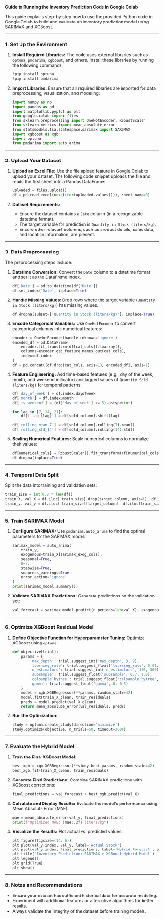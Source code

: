 **Guide to Running the Inventory Prediction Code in Google Colab**

This guide explains step-by-step how to use the provided Python code in Google Colab to build and evaluate an inventory prediction model using SARIMAX and XGBoost.

---

### **1. Set Up the Environment**

1. **Install Required Libraries:**
   The code uses external libraries such as `optuna`, `pmdarima`, `xgboost`, and others. Install these libraries by running the following commands:
   ```python
   !pip install optuna
   !pip install pmdarima
   ```

2. **Import Libraries:**
   Ensure that all required libraries are imported for data preprocessing, visualization, and modeling:
   ```python
   import numpy as np
   import pandas as pd
   import matplotlib.pyplot as plt
   from google.colab import files
   from sklearn.preprocessing import OneHotEncoder, RobustScaler
   from sklearn.metrics import mean_absolute_error
   from statsmodels.tsa.statespace.sarimax import SARIMAX
   import xgboost as xgb
   import optuna
   from pmdarima import auto_arima
   ```

---

### **2. Upload Your Dataset**

1. **Upload an Excel File:**
   Use the file upload feature in Google Colab to upload your dataset. The following code snippet uploads the file and reads the first sheet into a Pandas DataFrame:
   ```python
   uploaded = files.upload()
   df = pd.read_excel(next(iter(uploaded.values())), sheet_name=0)
   ```

2. **Dataset Requirements:**
   - Ensure the dataset contains a `Date` column (in a recognizable datetime format).
   - The target variable for prediction is `Quantity in Stock (liters/kg)`.
   - Ensure other relevant columns, such as product details, sales data, and location information, are present.

---

### **3. Data Preprocessing**

The preprocessing steps include:

1. **Datetime Conversion:**
   Convert the `Date` column to a datetime format and set it as the DataFrame index.
   ```python
   df['Date'] = pd.to_datetime(df['Date'])
   df.set_index('Date', inplace=True)
   ```

2. **Handle Missing Values:**
   Drop rows where the target variable (`Quantity in Stock (liters/kg)`) has missing values.
   ```python
   df.dropna(subset=['Quantity in Stock (liters/kg)'], inplace=True)
   ```

3. **Encode Categorical Variables:**
   Use `OneHotEncoder` to convert categorical columns into numerical features:
   ```python
   encoder = OneHotEncoder(handle_unknown='ignore')
   encoded_df = pd.DataFrame(
       encoder.fit_transform(df[cat_cols]).toarray(),
       columns=encoder.get_feature_names_out(cat_cols),
       index=df.index
   )
   df = pd.concat([df.drop(cat_cols, axis=1), encoded_df], axis=1)
   ```

4. **Feature Engineering:**
   Add time-based features (e.g., day of the week, month, and weekend indicator) and lagged values of `Quantity Sold (liters/kg)` for temporal patterns:
   ```python
   df['day_of_week'] = df.index.dayofweek
   df['month'] = df.index.month
   df['is_weekend'] = (df['day_of_week'] >= 5).astype(int)

   for lag in [7, 14, 21]:
       df[f'lag_{lag}'] = df[sold_column].shift(lag)

   df['rolling_mean_7'] = df[sold_column].rolling(7).mean()
   df['rolling_std_14'] = df[sold_column].rolling(14).std()
   ```

5. **Scaling Numerical Features:**
   Scale numerical columns to normalize their values:
   ```python
   df[numerical_cols] = RobustScaler().fit_transform(df[numerical_cols])
   df.dropna(inplace=True)
   ```

---

### **4. Temporal Data Split**

Split the data into training and validation sets:
```python
train_size = int(0.8 * len(df))
train_X, val_X = df.iloc[:train_size].drop(target_column, axis=1), df.iloc[train_size:].drop(target_column, axis=1)
train_y, val_y = df.iloc[:train_size][target_column], df.iloc[train_size:][target_column]
```

---

### **5. Train SARIMAX Model**

1. **Configure SARIMAX:**
   Use `pmdarima.auto_arima` to find the optimal parameters for the SARIMAX model:
   ```python
   sarimax_model = auto_arima(
       train_y,
       exogenous=train_X[sarimax_exog_cols],
       seasonal=True,
       m=7,
       stepwise=True,
       suppress_warnings=True,
       error_action='ignore'
   )
   print(sarimax_model.summary())
   ```

2. **Validate SARIMAX Predictions:**
   Generate predictions on the validation set:
   ```python
   val_forecast = sarimax_model.predict(n_periods=len(val_X), exogenous=val_X[sarimax_exog_cols])
   ```

---

### **6. Optimize XGBoost Residual Model**

1. **Define Objective Function for Hyperparameter Tuning:**
   Optimize XGBoost using `optuna`:
   ```python
   def objective(trial):
       params = {
           'max_depth': trial.suggest_int('max_depth', 3, 9),
           'learning_rate': trial.suggest_float('learning_rate', 0.01, 0.3, log=True),
           'n_estimators': trial.suggest_int('n_estimators', 100, 300),
           'subsample': trial.suggest_float('subsample', 0.7, 1.0),
           'colsample_bytree': trial.suggest_float('colsample_bytree', 0.7, 1.0),
           'gamma': trial.suggest_float('gamma', 0, 0.5)
       }
       model = xgb.XGBRegressor(**params, random_state=42)
       model.fit(train_X_clean, train_residuals)
       preds = model.predict(val_X_clean)
       return mean_absolute_error(val_residuals, preds)
   ```

2. **Run the Optimization:**
   ```python
   study = optuna.create_study(direction='minimize')
   study.optimize(objective, n_trials=50, timeout=3600)
   ```

---

### **7. Evaluate the Hybrid Model**

1. **Train the Final XGBoost Model:**
   ```python
   best_xgb = xgb.XGBRegressor(**study.best_params, random_state=42)
   best_xgb.fit(train_X_clean, train_residuals)
   ```

2. **Generate Final Predictions:**
   Combine SARIMAX predictions with XGBoost corrections:
   ```python
   final_predictions = val_forecast + best_xgb.predict(val_X)
   ```

3. **Calculate and Display Results:**
   Evaluate the model’s performance using Mean Absolute Error (MAE):
   ```python
   mae = mean_absolute_error(val_y, final_predictions)
   print(f"Optimized MAE: {mae:.2f} liters/kg")
   ```

4. **Visualize the Results:**
   Plot actual vs. predicted values:
   ```python
   plt.figure(figsize=(14, 6))
   plt.plot(val_y.index, val_y, label='Actual Stock')
   plt.plot(val_y.index, final_predictions, label='Hybrid Forecast', alpha=0.8)
   plt.title('Inventory Prediction: SARIMAX + XGBoost Hybrid Model')
   plt.legend()
   plt.grid(True)
   plt.show()
   ```

---

### **8. Notes and Recommendations**

- Ensure your dataset has sufficient historical data for accurate modeling.
- Experiment with additional features or alternative algorithms for better results.
- Always validate the integrity of the dataset before training models.

